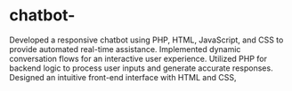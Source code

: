 # chatbot-
Developed a responsive chatbot using PHP, HTML, JavaScript, and CSS to provide automated real-time assistance. Implemented dynamic conversation flows for an interactive user experience. Utilized PHP for backend logic to process user inputs and generate accurate responses. Designed an intuitive front-end interface with HTML and CSS, 
